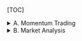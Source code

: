 [TOC]

<details>
<summary>A. Momentum Trading</summary>

<details>
<summary>1. Time-Series and Cross- Sectional Momentum in the Cryptocurrency Market: A Comprehensive Analysis under Realistic Assumptions</summary>

本研究針對加密貨幣市場的 **時間序列動能（Time-Series Momentum）** 和 **橫截面動能（Cross-Sectional Momentum）** 進行了全面分析，並考慮了過去研究所忽略的現實市場因素，如 **交易成本** 和 **日內價格波動**，以更準確評估動能策略的有效性。

主要發現包括：

1. **時間序列動能效應顯著**：市場回報的時間序列動能效果較強，並在上升市場表現最佳。然而，空頭部位的表現不佳，意味著該效應主要來自多頭市場。
2. **橫截面動能證據較弱**：不同加密貨幣之間的橫截面動能效果不明顯，且部分策略因高跳動風險（Jump Risk）導致重大損失或清算。
3. **傳統統計方法可能誤導結論**：在高波動市場，如加密貨幣市場，僅透過 t 檢定檢視平均報酬無法準確衡量長期獲利能力，應使用 **對數回報（Log Return）** 進行檢測。
4. **贏家效應明顯，輸家常出現反轉**：動能效應主要集中在「贏家」資產上，而「輸家」資產往往會出現反彈，導致空頭策略承受高額風險。
5. **過度反應（Overreaction）可能是主要動力**：市場中的投資者對於新聞或社交媒體訊息的過度反應，可能是驅動動能效應的主要原因，但具體影響因素尚不清楚。

整體而言，本研究指出，時間序列動能策略在加密貨幣市場具備一定的可行性，但 **高風險與市場條件變化使得動能策略的長期穩健性存疑**。此外，由於市場仍處於發展階段，這些結論可能在未來市場成熟時有所改變。

[中文](chn/Time-Series_and_Cross-Sectional_Momentum.md) [英文](eng/[01]%20ssrn-4675565.pdf)
</details>

<!--Momentum Trading-->
</details>

<details>
<summary>B. Market Analysis</summary>

<details>
<summary>1. Factors Influencing Cryptocurrency Prices: Evidence from Bitcoin, Ethereum, Dash, Litcoin, and Monero</summary>

本研究探討影響加密貨幣價格的因素，涵蓋比特幣（Bitcoin）、以太坊（Ethereum）、達世幣（Dash）、萊特幣（Litecoin）和門羅幣（Monero），使用 2010-2018 年的每週數據，並透過 **自回歸分佈式滯後模型（ARDL）** 分析短期與長期影響因素。研究結果顯示，加密貨幣價格主要受到 **市場回報率（Market Beta）、交易量（Trading Volume）、市場波動性（Volatility）與吸引力（Attractiveness，如 Google 搜尋趨勢）** 影響。此外，標準普爾 500 指數（S&P 500）對比特幣和以太坊價格在長期內具有微弱影響。短期內市場波動性對價格影響更大，而長期內吸引力成為主要決定因素。本研究為投資者與政策制定者提供了對加密貨幣市場價格決定因素的新見解。

[中文](chn/Factors_Influencing_Cryptocurrency_Prices.md) [英文](eng/[12a]%20vol2-no2-1.pdf)
</details>

<!--Market Analysis-->
</details>